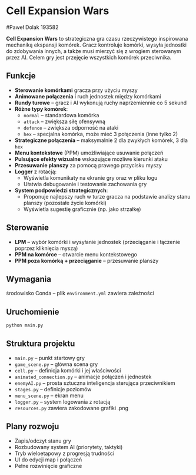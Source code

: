 # Cell Expansion Wars
#Paweł Dolak 193582

**Cell Expansion Wars** to strategiczna gra czasu rzeczywistego inspirowana mechaniką ekspansji komórek. Gracz kontroluje komórki, wysyła jednostki do zdobywania innych, a także musi mierzyć się z wrogiem sterowanym przez AI. Celem gry jest przejęcie wszystkich komórek przeciwnika.

## Funkcje

- **Sterowanie komórkami** gracza przy użyciu myszy
- **Animowane połączenia** i ruch jednostek między komórkami
- **Rundy turowe** – gracz i AI wykonują ruchy naprzemiennie co 5 sekund
- **Różne typy komórek**:
  - `normal` – standardowa komórka
  - `attack` – zwiększa siłę ofensywną
  - `defence` – zwiększa odporność na ataki
  - `hex` – specjalna komórka, może mieć 3 połączenia (inne tylko 2)
- **Strategiczne połączenia** – maksymalnie 2 dla zwykłych komórek, 3 dla `hex`
- **Menu kontekstowe** (PPM) umożliwiające usuwanie połączeń
- **Pulsujące efekty wizualne** wskazujące możliwe kierunki ataku
- **Przesuwanie planszy** za pomocą prawego przycisku myszy
- **Logger** z rotacją:
  - Wyświetla komunikaty na ekranie gry oraz w pliku logu
  - Ułatwia debugowanie i testowanie zachowania gry
- **System podpowiedzi strategicznych**:
  - Proponuje najlepszy ruch w turze gracza na podstawie analizy stanu planszy (pozostałe życie komórki)
  - Wyświetla sugestię graficznie (np. jako strzałkę)

## Sterowanie

- **LPM** – wybór komórki i wysyłanie jednostek (przeciąganie i łączenie poprzez kliknięcia myszą)
- **PPM na komórce** – otwarcie menu kontekstowego
- **PPM poza komórką + przeciąganie** – przesuwanie planszy


## Wymagania

środowisko Conda – plik `environment.yml` zawiera zależności

## Uruchomienie

```bash
python main.py
```

## Struktura projektu

- `main.py` – punkt startowy gry
- `game_scene.py` – główna scena gry
- `cell.py` – definicja komórki i jej właściwości
- `animated_connection.py` – animacje połączeń i jednostek
- `enemyAI.py` – prosta sztuczna inteligencja sterująca przeciwnikiem
- `stages.py` – definicje poziomów
- `menu_scene.py` – ekran menu
- `logger.py` – system logowania z rotacją
- `resources.py` zawiera zakodowane grafiki .png

## Plany rozwoju

- Zapis/odczyt stanu gry
- Rozbudowany system AI (priorytety, taktyki)
- Tryb wieloetapowy z progresją trudności
- UI do edycji map i połączeń
- Pełne rozwinięcie graficzne 
